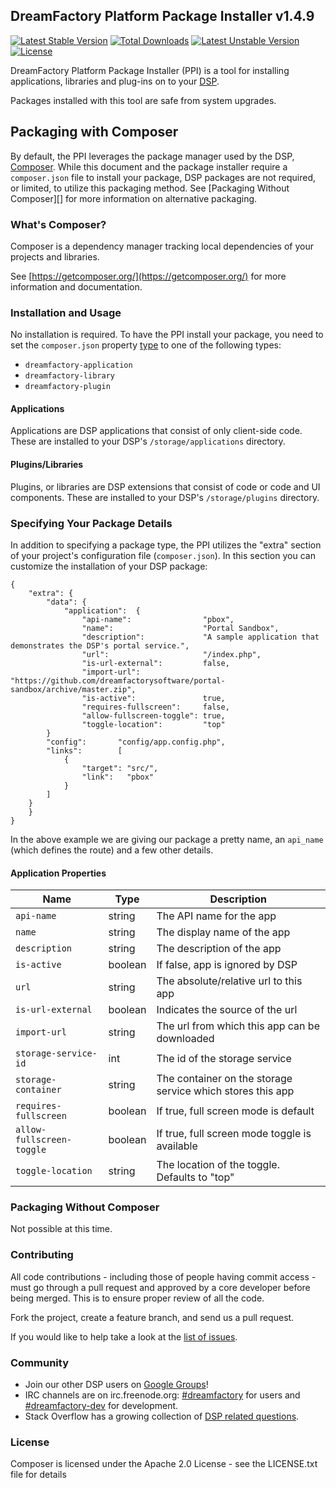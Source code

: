 ## DreamFactory Platform Package Installer v1.4.9
[![Latest Stable Version](https://poser.pugx.org/dreamfactory/package-installer/v/stable.svg)](https://packagist.org/packages/dreamfactory/package-installer) [![Total Downloads](https://poser.pugx.org/dreamfactory/package-installer/downloads.svg)](https://packagist.org/packages/dreamfactory/package-installer) [![Latest Unstable Version](https://poser.pugx.org/dreamfactory/package-installer/v/unstable.svg)](https://packagist.org/packages/dreamfactory/package-installer) [![License](https://poser.pugx.org/dreamfactory/package-installer/license.svg)](https://packagist.org/packages/dreamfactory/package-installer)

DreamFactory Platform Package Installer (PPI) is a tool for installing applications, libraries and plug-ins on to your [DSP](https://github.com/dreamfactorysoftware/dsp-core). 

Packages installed with this tool are safe from system upgrades.

## Packaging with Composer
By default, the PPI leverages the package manager used by the DSP, [Composer](http://getcomposer.org). While this document and the package installer require a `composer.json` file to install your package, DSP packages are not required, or limited, to utilize this packaging method. See [Packaging Without Composer][] for more information on alternative packaging.

### What's Composer?
Composer is a dependency manager tracking local dependencies of your projects and libraries.

See [https://getcomposer.org/](https://getcomposer.org/) for more information and documentation.

### Installation and Usage
No installation is required. To have the PPI install your package, you need to set the `composer.json` property [type](http://getcomposer.org/doc/04-schema.md#type) to one of the following types:

 * `dreamfactory-application`
 * `dreamfactory-library`
 * `dreamfactory-plugin`

#### Applications
Applications are DSP applications that consist of only client-side code. These are installed to your DSP's `/storage/applications` directory.

#### Plugins/Libraries
Plugins, or libraries are DSP extensions that consist of code or code and UI components. These are installed to your DSP's `/storage/plugins` directory.

### Specifying Your Package Details
In addition to specifying a package type, the PPI utilizes the "extra" section of your project's configuration file (`composer.json`). In this section you can customize the installation of your DSP package:

    {
        "extra": {
        	"data":	{
        		"application":	{
					"api-name":                "pbox",
					"name":                    "Portal Sandbox",
					"description":             "A sample application that demonstrates the DSP's portal service.",
					"url":                     "/index.php",
					"is-url-external":         false,
					"import-url":              "https://github.com/dreamfactorysoftware/portal-sandbox/archive/master.zip",
					"is-active":               true,
					"requires-fullscreen":     false,
					"allow-fullscreen-toggle": true,
					"toggle-location":         "top"
			}
			"config":       "config/app.config.php",
			"links":        [
				{
					"target": "src/",
					"link":   "pbox"
				}
			]
		}
        }
    }

In the above example we are giving our package a pretty name, an `api_name` (which defines the route) and a few other details.

#### Application Properties

| Name | Type | Description |
|------|------|-------------|
| `api-name`|string|The API name for the app|            
| `name`|string|The display name of the app|
| `description`|string|The description of the app|         
| `is-active`|boolean|If false, app is ignored by DSP|           
| `url`|string|The absolute/relative url to this app|                 
| `is-url-external`|boolean|Indicates the source of the url|     
| `import-url`|string|The url from which this app can be downloaded|          
| `storage-service-id`|int|The id of the storage service|  
| `storage-container`|string|The container on the storage service which stores this app|   
| `requires-fullscreen`|boolean|If true, full screen mode is default| 
| `allow-fullscreen-toggle`|boolean|If true, full screen mode toggle is available|
| `toggle-location`|string|The location of the toggle. Defaults to "top"|

### Packaging Without Composer
Not possible at this time.

### Contributing
All code contributions - including those of people having commit access - must go through a pull request and approved by a core developer before being merged. This is to ensure proper review of all the code.

Fork the project, create a feature branch, and send us a pull request.

If you would like to help take a look at the [list of issues](http://github.com/dreamfactorysoftware/dsp-core/issues).

### Community
* Join our other DSP users on [Google Groups](https://groups.google.com/forum/#!forum/dsp-devs)!
* IRC channels are on irc.freenode.org: [#dreamfactory](irc://irc.freenode.org/dreamfactory) for users and [#dreamfactory-dev](irc://irc.freenode.org/dreamfactory-dev) for development.
* Stack Overflow has a growing collection of [DSP related questions](http://stackoverflow.com/questions/tagged/dreamfactory-dsp).
 
### License
Composer is licensed under the Apache 2.0 License - see the LICENSE.txt file for details

